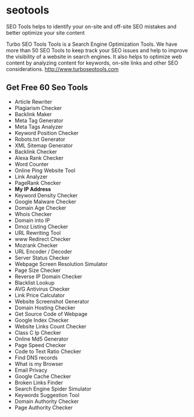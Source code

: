 # seotools
SEO Tools helps to identify your on-site and off-site SEO mistakes and better optimize your site content 

Turbo SEO Tools Tools is a Search Engine Optimization Tools. We have more than 50 SEO Tools to keep track your SEO issues and help to improve the visibility of a website in search engines. It also helps to optimize web content by analyzing content for keywords, on-site links and other SEO considerations. 
http://www.turboseotools.com

<h2>Get Free 60 Seo Tools</h2>
<ul>
  <li>Article Rewriter</li>
  <li>Plagiarism Checker</li>
  <li>Backlink Maker</li>
  <li>Meta Tag Generator</li>
  <li>Meta Tags Analyzer</li>
  <li>Keyword Position Checker</li>
  <li>Robots.txt Generator</li>
  <li>XML Sitemap Generator</li>
  <li>Backlink Checker</li>
  <li>Alexa Rank Checker</li>
  <li>Word Counter</li>
  <li>Online Ping Website Tool</li>
  <li>Link Analyzer</li>
  <li>PageRank Checker</li>
  <li><strong>My IP Address</strong></li>
  <li>Keyword Density Checker</li>
  <li>Google Malware Checker</li>
  <li>Domain Age Checker</li>
  <li>Whois Checker</li>
  <li>Domain into IP</li>
  <li>Dmoz Listing Checker</li>
  <li>URL Rewriting Tool</li>
  <li>www Redirect Checker</li>
  <li>Mozrank Checker</li>
  <li>URL Encoder / Decoder</li>
  <li>Server Status Checker</li>
  <li>Webpage Screen Resolution Simulator</li>
  <li>Page Size Checker</li>
  <li>Reverse IP Domain Checker</li>
  <li>Blacklist Lookup</li>
  <li>AVG Antivirus Checker</li>
  <li>Link Price Calculator</li>
  <li>Website Screenshot Generator</li>
  <li>Domain Hosting Checker</li>
  <li>Get Source Code of Webpage</li>
  <li>Google Index Checker</li>
  <li>Website Links Count Checker</li>
  <li>Class C Ip Checker</li>
  <li>Online Md5 Generator</li>
  <li>Page Speed Checker</li>
  <li>Code to Text Ratio Checker</li>
  <li>Find DNS records</li>
  <li>What is my Browser</li>
  <li>Email Privacy</li>
  <li>Google Cache Checker</li>
  <li>Broken Links Finder</li>
  <li>Search Engine Spider Simulator</li>
  <li>Keywords Suggestion Tool</li>
  <li>Domain Authority Checker</li>
  <li>Page Authority Checker</li>
</ul>

